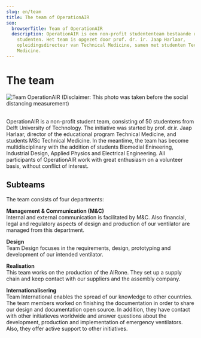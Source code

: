 ```yaml
---
slug: en/team
title: The team of OperationAIR
seo:
  browserTitle: Team of OperationAIR
  description: OperationAIR is een non-profit studententeam bestaande uit 50
    studenten. Het team is opgezet door prof. dr. ir. Jaap Harlaar,
    opleidingsdirecteur van Technical Medicine, samen met studenten Technical
    Medicine.
---
```

# The team

![](/assets/operationair-group.jpg "Team OperationAIR (Disclaimer: This photo was taken before the social distancing measurement)")

\
OperationAIR is a non-profit student team, consisting of 50 studentens from Delft University of Technology. The initiative was started by prof. dr.ir. Jaap Harlaar, director of the educational program Technical Medicine, and students MSc Technical Medicine. In the meantime, the team has become multidisciplinary with the addition of students Biomedial Enineering, Industrial Design, Applied Physics and Electrical Engineering. All participants of OperationAIR work with great enthusiasm on a volunteer basis, without conflict of interest.

## Subteams

The team consists of four departments:

**Management & Communication (M&C)**\
Internal and external communication is facilitated by M&C. Also financial, legal and regulatory aspects of design and production of our ventilator are managed from this department.

**Design**\
Team Design focuses in the requirements, design, prototyping and development of our intended ventilator.

**Realisation**\
This team works on the production of the AIRone. They set up a supply chain and keep contact with our suppliers and the assembly company. 

**Internationalisering**\
Team International enables the spread of our knowledge to other countries. The team members worked on finishing the documentation in order to share our design and documentation open source. In addition, they have contact with other initiatieves worldwide and answer questions about the development, production and implementation of emergency ventilators. Also, they offer active support to other initiatives.